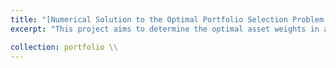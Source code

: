```yaml
---
title: "[Numerical Solution to the Optimal Portfolio Selection Problem for Power Utility Function](https://github.com/kenrickraymond/Numerical-Solution-to-the-Optimal-Portfolio-Selection-Problem-for-Power-Utility-Function)"
excerpt: "This project aims to determine the optimal asset weights in a portfolio consisting of a risk-free asset and a risky asset, where the risky asset follows an Ornstein-Uhlenbeck process. While traditional portfolio selection focuses on maximising expected return and minimising variance, this study seeks to maximise a utility function representing the investor's preference for holding more of the risky asset than the risk-free asset. The algorithm used in this project uses [central differencing](https://www.jstor.org/stable/40233269) as long as a specified criterion is met, switching to forward or backward differencing when necessary.<br/>"

collection: portfolio \\
---
```

<!-- 
This is an item in your portfolio. It can be have images or nice text. If you name the file .md, it will be parsed as markdown. If you name the file .html, it will be parsed as HTML.  -->
